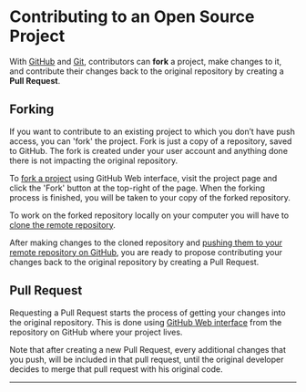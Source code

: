# Contributing to an Open Source Project

With [GitHub][1] and [Git][2], contributors can **fork** a project, make changes to it, and 
contribute their changes back to the original repository by creating a **Pull Request**.

## Forking

If you want to contribute to an existing project to which you don’t have push access, you can 'fork' 
the project. Fork is just a copy of a repository, saved to GitHub. The fork is created under your 
user account and anything done there is not impacting the original repository.

To [fork a project][3] using GitHub Web interface, visit the project page and click the 'Fork' button 
at the top-right of the page. When the forking process is finished, you will be taken to your copy 
of the forked repository.

To work on the forked repository locally on your computer you will have to [clone the remote repository][4].

After making changes to the cloned repository and [pushing them to your remote repository on GitHub][5], 
you are ready to propose contributing your changes back to the original repository by creating a Pull 
Request.

## Pull Request

Requesting a Pull Request starts the process of getting your changes into the original repository. 
This is done using [GitHub Web interface][6] from the repository on GitHub where your project lives.

Note that after creating a new Pull Request, every additional changes that you push, will be included 
in that pull request, until the original developer decides to merge that pull request with his 
original code.

---

[1]: /Guides/Git/Git%20Overview
[2]: /Topics/GitHub
[3]: https://guides.github.com/activities/forking/
[4]: /Guides/Git/Working%20with%20a%20Remote%20Git%20Repository#cloning-getting-a-local-copy-of-a-remote-repository
[5]: /Guides/Git/Working%20with%20a%20Remote%20Git%20Repository#pushing-an-existing-local-repository-to-a-remote-repository
[6]: https://guides.github.com/activities/forking/#making-a-pull-request